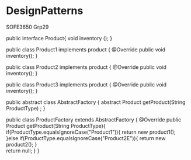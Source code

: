 # DesignPatterns
SOFE3650 Grp29


public interface Product{
void inventory ();
}


public class Product1 implements product {
@Override
public void inventory();
}


public class Product2 implements product {
@Override
public void inventory();
}



public class Product3 implements product {
@Override
public void inventory();
}


public abstract class AbstractFactory {
   abstract Product getProduct(String ProductType) ;
}



public class ProductFactory extends AbstractFactory {
   @Override
   public Product getProduct(String ProductType){    
      if(ProductType.equalsIgnoreCase("Product1")){
         return new product1();         
      }else if(ProductType.equalsIgnoreCase("Product2E")){
         return new product2();
      }	 
      return null;
   }
}
